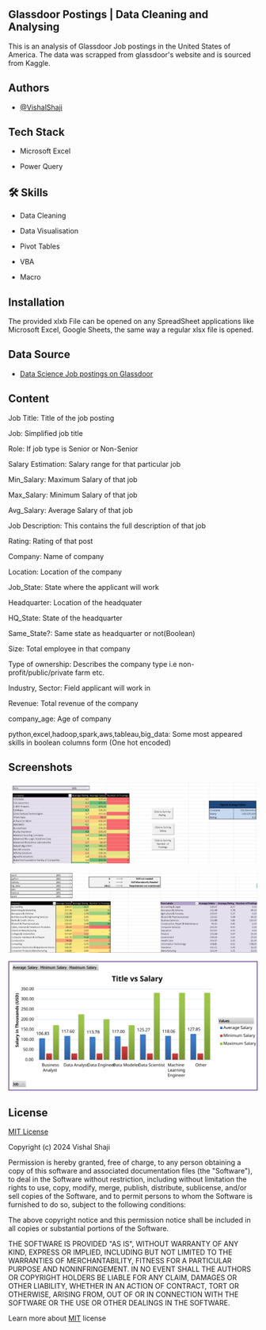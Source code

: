 ## Glassdoor Postings | Data Cleaning and Analysing


This is an analysis of Glassdoor Job postings in the United States of America. The data was scrapped from glassdoor's website and is sourced from Kaggle.


## Authors

- [@VishalShaji](https://www.github.com/VishShaji)


## Tech Stack

- Microsoft Excel

- Power Query


## 🛠 Skills
- Data Cleaning

- Data Visualisation

- Pivot Tables

- VBA

- Macro



## Installation

The provided xlxb File can be opened on any SpreadSheet applications like Microsoft Excel, Google Sheets, the same way a regular xlsx file is opened.
    
## Data Source

- [Data Science Job postings on Glassdoor](hhttps://www.kaggle.com/datasets/rashikrahmanpritom/data-science-job-posting-on-glassdoor?select=Uncleaned_DS_jobs.csv)


## Content

Job Title: Title of the job posting

Job: Simplified job title

Role: If job type is Senior or Non-Senior

Salary Estimation: Salary range for that particular job

Min_Salary: Maximum Salary of that job

Max_Salary: Minimum Salary of that job

Avg_Salary: Average Salary of that job

Job Description: This contains the full description of that job

Rating: Rating of that post

Company: Name of company

Location: Location of the company

Job_State: State where the applicant will work

Headquarter: Location of the headquater

HQ_State: State of the headquarter

Same_State?: Same state as headquarter or not(Boolean)

Size: Total employee in that company

Type of ownership: Describes the company type i.e non-profit/public/private farm etc.

Industry, Sector: Field applicant will work in

Revenue: Total revenue of the company

company_age: Age of company

python,excel,hadoop,spark,aws,tableau,big_data: Some most appeared skills in boolean columns form (One hot encoded)
## Screenshots

![App Screenshot](https://github.com/VishShaji/Glassdoor-Postings-Data-Cleaning-and-Analysing/blob/main/Assets/Excel1.png)

![App Screenshot](https://github.com/VishShaji/Glassdoor-Postings-Data-Cleaning-and-Analysing/blob/main/Assets/Excel2.png)

![App Screenshot](https://github.com/VishShaji/Glassdoor-Postings-Data-Cleaning-and-Analysing/blob/main/Assets/Picture1.svg)


## License

[MIT License](https://choosealicense.com/licenses/mit/)

Copyright (c) 2024 Vishal Shaji

Permission is hereby granted, free of charge, to any person obtaining a copy of this software and associated documentation files (the "Software"), to deal in the Software without restriction, including without limitation the rights to use, copy, modify, merge, publish, distribute, sublicense, and/or sell copies of the Software, and to permit persons to whom the Software is furnished to do so, subject to the following conditions:

The above copyright notice and this permission notice shall be included in all copies or substantial portions of the Software.

THE SOFTWARE IS PROVIDED "AS IS", WITHOUT WARRANTY OF ANY KIND, EXPRESS OR IMPLIED, INCLUDING BUT NOT LIMITED TO THE WARRANTIES OF MERCHANTABILITY, FITNESS FOR A PARTICULAR PURPOSE AND NONINFRINGEMENT. IN NO EVENT SHALL THE AUTHORS OR COPYRIGHT HOLDERS BE LIABLE FOR ANY CLAIM, DAMAGES OR OTHER LIABILITY, WHETHER IN AN ACTION OF CONTRACT, TORT OR OTHERWISE, ARISING FROM, OUT OF OR IN CONNECTION WITH THE SOFTWARE OR THE USE OR OTHER DEALINGS IN THE SOFTWARE.

Learn more about [MIT](https://choosealicense.com/licenses/mit/)
 license
